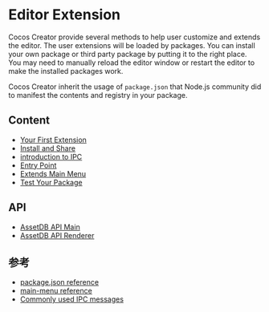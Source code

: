 # Editor Extension

Cocos Creator provide several methods to help user customize and extends the editor. The user extensions will be loaded by packages. You can install your own package or third party package by putting it to the right place. You may need to manually reload the editor window or restart the editor to make the installed packages work.

Cocos Creator inherit the usage of `package.json` that Node.js community did to manifest the contents and registry in your package.

## Content

 - [Your First Extension](your-first-extension.md)
 - [Install and Share](install-and-share.md)
 - [introduction to IPC](introduction-to-ipc.md)
 - [Entry Point](entry-point.md)
 - [Extends Main Menu](extends-main-menu.md)
 - [Test Your Package](test-your-package.md)

## API

 - [AssetDB API Main](asset-db-main.md)
 - [AssetDB API Renderer](asset-db-renderer.md)

## 参考

 - [package.json reference](reference/package-json-reference.md)
 - [main-menu reference](reference/main-menu-reference.md)
 - [Commonly used IPC messages](reference/ipc-reference.mdipc-reference.md)
